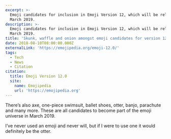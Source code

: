 ```yaml
---
excerpt: >-
  Emoji candidates for inclusion in Emoji Version 12, which will be released in
  March 2019.
description: >-
  Emoji candidates for inclusion in Emoji Version 12, which will be released in
  March 2019.
title: 'Skunk, waffle and onion amongst emoji candidates for version 12'
date: 2018-08-10T08:00:00.000Z
externalLink: 'https://emojipedia.org/emoji-12.0/'
tags:
  - Tech
  - News
  - Citation
citation:
  title: Emoji Version 12.0
  site:
    name: Emojipedia
    url: 'https://emojipedia.org'
---
```

There’s also axe, one-piece swimsuit, ballet shoes, otter, banjo, parachute and many more. These are all candidates to become part of the emoji universe in March 2019.

I’ve never used an emoji and never will, but if I were to use one it would definitely be the otter.




